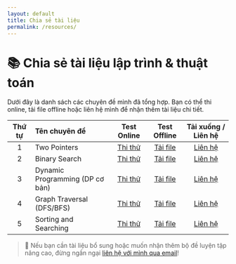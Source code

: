 ```yaml
---
layout: default
title: Chia sẻ tài liệu
permalink: /resources/
---
```


# 📚 Chia sẻ tài liệu lập trình & thuật toán

Dưới đây là danh sách các chuyên đề mình đã tổng hợp. Bạn có thể thi online, tải file offline hoặc liên hệ mình để nhận thêm tài liệu chi tiết.

| Thứ tự | Tên chuyên đề                  | Test Online | Test Offline | Tải xuống / Liên hệ |
|:------:|:--------------------------------|:-----------:|:------------:|:-------------------:|
| 1      | Two Pointers                    | [Thi thử](#) | [Tải file](#) | [Liên hệ](mailto:ha.hoangthi@gmail.com) |
| 2      | Binary Search                   | [Thi thử](#) | [Tải file](#) | [Liên hệ](mailto:ha.hoangthi@gmail.com) |
| 3      | Dynamic Programming (DP cơ bản) | [Thi thử](#) | [Tải file](#) | [Liên hệ](mailto:ha.hoangthi@gmail.com) |
| 4      | Graph Traversal (DFS/BFS)        | [Thi thử](#) | [Tải file](#) | [Liên hệ](mailto:ha.hoangthi@gmail.com) |
| 5      | Sorting and Searching           | [Thi thử](#) | [Tải file](#) | [Liên hệ](mailto:ha.hoangthi@gmail.com) |

> 📩 Nếu bạn cần tài liệu bổ sung hoặc muốn nhận thêm bộ đề luyện tập nâng cao, đừng ngần ngại [liên hệ với mình qua email](mailto:ha.hoangthi@gmail.com)!
